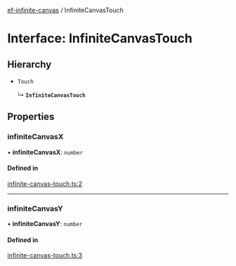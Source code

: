 [ef-infinite-canvas](api/README.md) / InfiniteCanvasTouch

# Interface: InfiniteCanvasTouch

## Hierarchy

- `Touch`

  ↳ **`InfiniteCanvasTouch`**

## Properties

### infiniteCanvasX

• **infiniteCanvasX**: `number`

#### Defined in

[infinite-canvas-touch.ts:2](https://github.com/emilefokkema/infinite-canvas/blob/4a1afe1/src/api-surface/infinite-canvas-touch.ts#L2)

___

### infiniteCanvasY

• **infiniteCanvasY**: `number`

#### Defined in

[infinite-canvas-touch.ts:3](https://github.com/emilefokkema/infinite-canvas/blob/4a1afe1/src/api-surface/infinite-canvas-touch.ts#L3)
